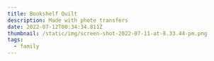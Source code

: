 ```yaml
---
title: Bookshelf Quilt
description: Made with photo transfers
date: 2022-07-12T00:34:34.811Z
thumbnail: /static/img/screen-shot-2022-07-11-at-8.33.44-pm.png
tags:
  - family
---
```

